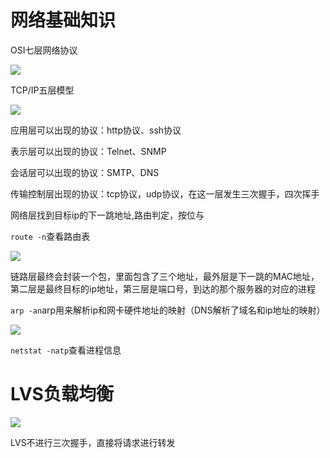 # 网络基础知识

OSI七层网络协议

![](D:\0_LeargingSummary\网络协议\images\七层网络协议示意图.png)

TCP/IP五层模型

![](D:\0_LeargingSummary\网络协议\images\实际应用图.png)

应用层可以出现的协议：http协议、ssh协议

表示层可以出现的协议：Telnet、SNMP

会话层可以出现的协议：SMTP、DNS

传输控制层出现的协议：tcp协议，udp协议，在这一层发生三次握手，四次挥手

网络层找到目标ip的下一跳地址,路由判定，按位与

`route -n`查看路由表

![](D:\0_LeargingSummary\网络协议\images\路由表.png)

链路层最终会封装一个包，里面包含了三个地址，最外层是下一跳的MAC地址，第二层是最终目标的ip地址，第三层是端口号，到达的那个服务器的对应的进程

`arp -an`arp用来解析ip和网卡硬件地址的映射（DNS解析了域名和ip地址的映射）

![](D:\0_LeargingSummary\网络协议\images\路由表.png)

`netstat -natp`查看进程信息

# LVS负载均衡

![](D:\0_LeargingSummary\网络协议\images\四层负载均衡.png)

LVS不进行三次握手，直接将请求进行转发